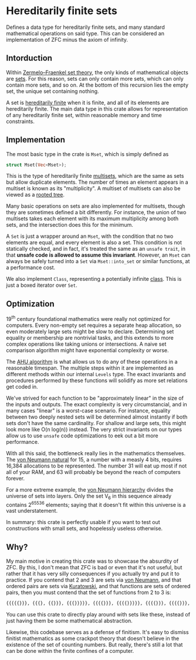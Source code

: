 # Hereditarily finite sets

Defines a data type for hereditarily finite sets, and many standard mathematical operations on said type. This can be considered an implementation of ZFC minus the axiom of infinity.

## Intorduction

Within [Zermelo–Fraenkel set theory](https://en.wikipedia.org/wiki/Zermelo%E2%80%93Fraenkel_set_theory), the only kinds of mathematical objects are [sets](https://en.wikipedia.org/wiki/Set_theory). For this reason, sets can only contain more sets, which can only contain more sets, and so on. At the bottom of this recursion lies the empty set, the unique set containing nothing.

A set is [hereditarily finite](https://en.wikipedia.org/wiki/Hereditarily_finite_set) when it is finite, and all of its elements are hereditarily finite. The main data type in this crate allows for representation of any hereditarily finite set, within reasonable memory and time constraints.

## Implementation

The most basic type in the crate is `Mset`, which is simply defined as

```rs
struct Mset(Vec<Mset>);
```

This is the type of hereditarily finite [multisets](https://en.wikipedia.org/wiki/Multiset), which are the same as sets but allow duplicate elements. The number of times an element appears in a multiset is known as its "multiplicity". A multiset of multisets can also be viewed as a [rooted tree](https://en.wikipedia.org/wiki/Tree_(graph_theory)#Rooted_tree).

Many basic operations on sets are also implemented for multisets, though they are sometimes defined a bit differently. For instance, the union of two multisets takes each element with its maximum multiplicity among both sets, and the intersection does this for the minimum.

A `Set` is just a wrapper around an `Mset`, with the condition that no two elements are equal, and every element is also a set. This condition is not statically checked, and in fact, it's treated the same as an `unsafe trait`, in that **unsafe code is allowed to assume this invariant**. However, an `Mset` can always be safely turned into a `Set` via `Mset::into_set` or similar functions, at a performance cost.

We also implement `Class`, representing a potentially infinite [class](https://en.wikipedia.org/wiki/Class_(set_theory)). This is just a boxed iterator over `Set`.

## Optimization

19<sup>th</sup> century foundational mathematics were really not optimized for computers. Every non-empty set requires a separate heap allocation, so even moderately large sets might be slow to declare. Determining set equality or membership are nontrivial tasks, and this extends to more complex operations like taking unions or intersections. A naive set comparison algorithm might have exponential complexity or worse.

The [AHU algorithm](https://www.baeldung.com/cs/isomorphic-trees) is what allows us to do any of these operations in a reasonable timespan. The multiple steps within it are implemented as different methods within our internal `Levels` type. The exact invariants and procedures performed by these functions will solidify as more set relations get coded in.

We've strived for each function to be "approximately linear" in the size of the inputs and outputs. The exact complexity is very circumstancial, and in many cases "linear" is a worst-case scenario. For instance, equality between two deeply nested sets will be determined almost instantly if both sets don't have the same cardinality. For shallow and large sets, this might look more like O(n log(n)) instead. The very strict invariants on our types allow us to use `unsafe` code optimizations to eek out a bit more performance.

With all this said, the bottleneck really lies in the mathematics themselves. The [von Neumann natural](https://en.wikipedia.org/wiki/Set-theoretic_definition_of_natural_numbers#Definition_as_von_Neumann_ordinals) for 15, a number with a measly 4 bits, requires 16,384 allocations to be represented. The number 31 will eat up most if not all of your RAM, and 63 will probably be beyond the reach of computers forever.

For a more extreme example, the [von Neumann hierarchy](https://en.wikipedia.org/wiki/Von_Neumann_universe) divides the universe of sets into layers. Only the set V<sub>6</sub> in this sequence already contains 2<sup>65536</sup> elements; saying that it doesn't fit within this universe is a vast understatement.

In summary: this crate is perfectly usable if you want to test out constructions with small sets, and hopelessly useless otherwise.

## Why?

My main motive in creating this crate was to showcase the absurdity of ZFC. By this, I don't mean that ZFC is bad or even that it's not useful, but rather that it has very silly consequences if you actually try and put it to practice. If you contend that 2 and 3 are sets via [von Neumann](https://en.wikipedia.org/wiki/Set-theoretic_definition_of_natural_numbers#Definition_as_von_Neumann_ordinals), and that ordered pairs are sets via [Kuratowski](https://en.wikipedia.org/wiki/Ordered_pair#Kuratowski's_definition), and that functions are sets of ordered pairs, then you must contend that the set of functions from 2 to 3 is:

```txt
{{{{{}}}, {{{}, {{}}}, {{{}}}}}, {{{{}}}, {{{{}}}}}, {{{{}}}, {{{{}}}, {{{}}, {{}, {{}}}}}}, {{{{}}, {{}, {{}}}}, {{{}, {{}}}, {{{}}}}}, {{{{}}, {{}, {{}}}}, {{{{}}}}}, {{{{}}, {{}, {{}}}}, {{{{}}}, {{{}}, {{}, {{}}}}}}, {{{{}}, {{}, {{}, {{}}}}}, {{{}, {{}}}, {{{}}}}}, {{{{}}, {{}, {{}, {{}}}}}, {{{{}}}}}, {{{{}}, {{}, {{}, {{}}}}}, {{{{}}}, {{{}}, {{}, {{}}}}}}}
```

You can use this crate to directly play around with sets like these, instead of just having them be some mathematical abstraction.

Likewise, this codebase serves as a defense of finitism. It's easy to dismiss finitist mathematics as some crackpot theory that doesn't believe in the existence of the set of counting numbers. But really, there's still a lot that can be done within the finite confines of a computer.